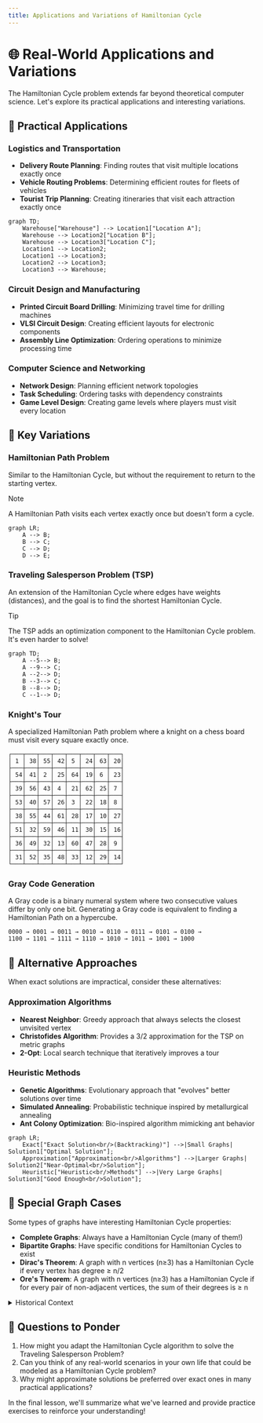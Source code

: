 ```yaml
---
title: Applications and Variations of Hamiltonian Cycle
---
```


# 🌐 Real-World Applications and Variations

The Hamiltonian Cycle problem extends far beyond theoretical computer science. Let's explore its practical applications and interesting variations.

## 🚚 Practical Applications

### Logistics and Transportation

- **Delivery Route Planning**: Finding routes that visit multiple locations exactly once
- **Vehicle Routing Problems**: Determining efficient routes for fleets of vehicles
- **Tourist Trip Planning**: Creating itineraries that visit each attraction exactly once

```mermaid
graph TD;
    Warehouse["Warehouse"] --> Location1["Location A"];
    Warehouse --> Location2["Location B"];
    Warehouse --> Location3["Location C"];
    Location1 --> Location2;
    Location1 --> Location3;
    Location2 --> Location3;
    Location3 --> Warehouse;
```

### Circuit Design and Manufacturing

- **Printed Circuit Board Drilling**: Minimizing travel time for drilling machines
- **VLSI Circuit Design**: Creating efficient layouts for electronic components
- **Assembly Line Optimization**: Ordering operations to minimize processing time

### Computer Science and Networking

- **Network Design**: Planning efficient network topologies
- **Task Scheduling**: Ordering tasks with dependency constraints
- **Game Level Design**: Creating game levels where players must visit every location

## 🔄 Key Variations

### Hamiltonian Path Problem

Similar to the Hamiltonian Cycle, but without the requirement to return to the starting vertex.

> [!NOTE]
> A Hamiltonian Path visits each vertex exactly once but doesn't form a cycle.

```mermaid
graph LR;
    A --> B;
    B --> C;
    C --> D;
    D --> E;
```

### Traveling Salesperson Problem (TSP)

An extension of the Hamiltonian Cycle where edges have weights (distances), and the goal is to find the shortest Hamiltonian Cycle.

> [!TIP]
> The TSP adds an optimization component to the Hamiltonian Cycle problem. It's even harder to solve!

```mermaid
graph TD;
    A --5--> B;
    A --9--> C;
    A --2--> D;
    B --3--> C;
    B --8--> D;
    C --1--> D;
```

### Knight's Tour

A specialized Hamiltonian Path problem where a knight on a chess board must visit every square exactly once.

```
┌───┬───┬───┬───┬───┬───┬───┬───┐
│ 1 │ 38│ 55│ 42│ 5 │ 24│ 63│ 20│
├───┼───┼───┼───┼───┼───┼───┼───┤
│ 54│ 41│ 2 │ 25│ 64│ 19│ 6 │ 23│
├───┼───┼───┼───┼───┼───┼───┼───┤
│ 39│ 56│ 43│ 4 │ 21│ 62│ 25│ 7 │
├───┼───┼───┼───┼───┼───┼───┼───┤
│ 53│ 40│ 57│ 26│ 3 │ 22│ 18│ 8 │
├───┼───┼───┼───┼───┼───┼───┼───┤
│ 38│ 55│ 44│ 61│ 28│ 17│ 10│ 27│
├───┼───┼───┼───┼───┼───┼───┼───┤
│ 51│ 32│ 59│ 46│ 11│ 30│ 15│ 16│
├───┼───┼───┼───┼───┼───┼───┼───┤
│ 36│ 49│ 32│ 13│ 60│ 47│ 28│ 9 │
├───┼───┼───┼───┼───┼───┼───┼───┤
│ 31│ 52│ 35│ 48│ 33│ 12│ 29│ 14│
└───┴───┴───┴───┴───┴───┴───┴───┘
```

### Gray Code Generation

A Gray code is a binary numeral system where two consecutive values differ by only one bit. Generating a Gray code is equivalent to finding a Hamiltonian Path on a hypercube.

```
0000 → 0001 → 0011 → 0010 → 0110 → 0111 → 0101 → 0100 → 
1100 → 1101 → 1111 → 1110 → 1010 → 1011 → 1001 → 1000
```

## 🧠 Alternative Approaches

When exact solutions are impractical, consider these alternatives:

### Approximation Algorithms

- **Nearest Neighbor**: Greedy approach that always selects the closest unvisited vertex
- **Christofides Algorithm**: Provides a 3/2 approximation for the TSP on metric graphs
- **2-Opt**: Local search technique that iteratively improves a tour

### Heuristic Methods

- **Genetic Algorithms**: Evolutionary approach that "evolves" better solutions over time
- **Simulated Annealing**: Probabilistic technique inspired by metallurgical annealing
- **Ant Colony Optimization**: Bio-inspired algorithm mimicking ant behavior

```mermaid
graph LR;
    Exact["Exact Solution<br/>(Backtracking)"] -->|Small Graphs| Solution1["Optimal Solution"];
    Approximation["Approximation<br/>Algorithms"] -->|Larger Graphs| Solution2["Near-Optimal<br/>Solution"];
    Heuristic["Heuristic<br/>Methods"] -->|Very Large Graphs| Solution3["Good Enough<br/>Solution"];
```

## 🌟 Special Graph Cases

Some types of graphs have interesting Hamiltonian Cycle properties:

- **Complete Graphs**: Always have a Hamiltonian Cycle (many of them!)
- **Bipartite Graphs**: Have specific conditions for Hamiltonian Cycles to exist
- **Dirac's Theorem**: A graph with n vertices (n≥3) has a Hamiltonian Cycle if every vertex has degree ≥ n/2
- **Ore's Theorem**: A graph with n vertices (n≥3) has a Hamiltonian Cycle if for every pair of non-adjacent vertices, the sum of their degrees is ≥ n

<details>
<summary>Historical Context</summary>

The Hamiltonian Cycle problem is named after Sir William Rowan Hamilton, who invented a game called the "Icosian Game" in 1857. The game involved finding a path along the edges of a dodecahedron that visits each vertex exactly once before returning to the start.

This problem gained prominence in theoretical computer science when it was proven to be NP-complete in the 1970s as part of Karp's 21 NP-complete problems. Despite decades of research, no polynomial-time algorithm has been found.
</details>

## 💭 Questions to Ponder

1. How might you adapt the Hamiltonian Cycle algorithm to solve the Traveling Salesperson Problem?
2. Can you think of any real-world scenarios in your own life that could be modeled as a Hamiltonian Cycle problem?
3. Why might approximate solutions be preferred over exact ones in many practical applications?

In the final lesson, we'll summarize what we've learned and provide practice exercises to reinforce your understanding! 